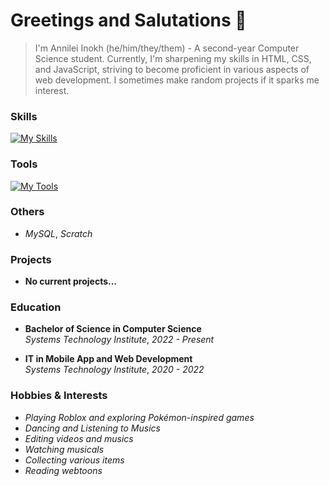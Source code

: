 # Greetings and Salutations 👋
> I'm Annilei Inokh (he/him/they/them) - A second-year Computer Science student. Currently, I'm sharpening my skills in HTML, CSS, and JavaScript, striving to become proficient in various aspects of web development. I sometimes make random projects if it sparks me interest.

### Skills
[![My Skills](https://skillicons.dev/icons?i=cs,css,html,js,lua,py&theme=dark)](https://skillicons.dev)

### Tools
[![My Tools](https://skillicons.dev/icons?i=figma,github,robloxstudio,visualstudio,vscode&theme=dark)](https://skillicons.dev)

### Others
+ *MySQL*, *Scratch*

### Projects
- **No current projects...**

### Education
+ **Bachelor of Science in Computer Science**  
  *Systems Technology Institute*, *2022 - Present*

+ **IT in Mobile App and Web Development**  
  *Systems Technology Institute*, *2020 - 2022*

### Hobbies & Interests
+ *Playing Roblox and exploring Pokémon-inspired games*
+ *Dancing and Listening to Musics*
+ *Editing videos and musics*
+ *Watching musicals*
+ *Collecting various items*
+ *Reading webtoons*
